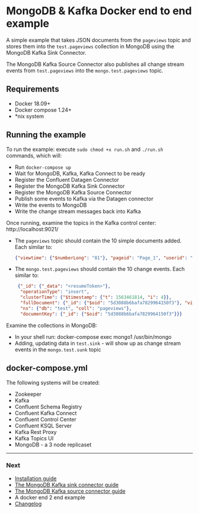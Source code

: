 # MongoDB & Kafka Docker end to end example

A simple example that takes JSON documents from the `pageviews` topic and stores them into the `test.pageviews` collection in MongoDB using 
the MongoDB Kafka Sink Connector. 

The MongoDB Kafka Source Connector also publishes all change stream events from `test.pageviews` into the `mongo.test.pageviews` topic.

## Requirements
  - Docker 18.09+
  - Docker compose 1.24+
  - *nix system

## Running the example

To run the example: execute `sudo chmod +x run.sh` and `./run.sh` commands, which will:
  
  - Run `docker-compose up` 
  - Wait for MongoDB, Kafka, Kafka Connect to be ready
  - Register the Confluent Datagen Connector
  - Register the MongoDB Kafka Sink Connector
  - Register the MongoDB Kafka Source Connector
  - Publish some events to Kafka via the Datagen connector
  - Write the events to MongoDB  
  - Write the change stream messages back into Kafka


Once running, examine the topics in the Kafka control center: http://localhost:9021/
  - The `pageviews` topic should contain the 10 simple documents added. Each similar to:<br>
    ```json
    {"viewtime": {"$numberLong": "81"}, "pageid": "Page_1", "userid": "User_8"}
    ```
  - The `mongo.test.pageviews` should contain the 10 change events. Each similar to:<br>
    ```json
     {"_id": {"_data": "<resumeToken>"}, 
      "operationType": "insert", 
      "clusterTime": {"$timestamp": {"t": 1563461814, "i": 4}}, 
      "fullDocument": {"_id": {"$oid": "5d3088b6bafa7829964150f3"}, "viewtime": {"$numberLong": "81"}, "pageid": "Page_1", "userid": "User_8"}, 
      "ns": {"db": "test", "coll": "pageviews"}, 
      "documentKey": {"_id": {"$oid": "5d3088b6bafa7829964150f3"}}} 
    ```

Examine the collections in MongoDB:
  - In your shell run: docker-compose exec mongo1 /usr/bin/mongo
  - Adding, updating data in `test.sink` - will show up as change stream events in the `mongo.test.sunk` topic

## docker-compose.yml

The following systems will be created:

  - Zookeeper
  - Kafka
  - Confluent Schema Registry
  - Confluent Kafka Connect
  - Confluent Control Center
  - Confluent KSQL Server
  - Kafka Rest Proxy
  - Kafka Topics UI
  - MongoDB - a 3 node replicaset

---
### Next

- [Installation guide](../docs/install.md)
- [The MongoDB Kafka sink connector guide](../docs/sink.md)
- [The MongoDB Kafka source connector guide](../docs/source.md)
- A docker end 2 end example
- [Changelog](../docs/changelog.md)
